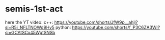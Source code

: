 # semis-1st-act
here the YT video:
c++: https://youtube.com/shorts/JfW9p__ahjI?si=R5i_NFLTNOWd9Hv5
python:
https://youtube.com/shorts/f_P3C6ZA3WI?si=GCAtSCo45WgtSNSb
